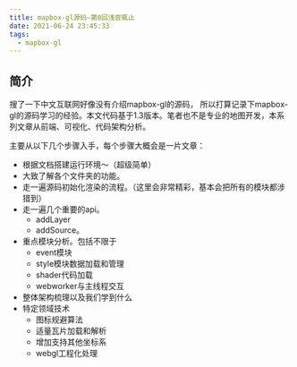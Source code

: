 ```yaml
---
title: mapbox-gl源码—第0回浅尝辄止
date: 2021-06-24 23:45:33
tags:
  - mapbox-gl
---
```


## 简介

搜了一下中文互联网好像没有介绍mapbox-gl的源码， 所以打算记录下mapbox-gl的源码学习的经验。本文代码基于1.3版本。笔者也不是专业的地图开发，本系列文章从前端、可视化、代码架构分析。

主要从以下几个步骤入手，每个步骤大概会是一片文章：

- 根据文档搭建运行环境～（超级简单）
- 大致了解各个文件夹的功能。
- 走一遍源码初始化渲染的流程。（这里会非常精彩，基本会把所有的模块都涉猎到）
- 走一遍几个重要的api。
    - addLayer
    - addSource。
- 重点模块分析。包括不限于
    - event模块
    - style模块数据加载和管理
    - shader代码加载
    - webworker与主线程交互
- 整体架构梳理以及我们学到什么
- 特定领域技术
    - 图标规避算法
    - 适量瓦片加载和解析
    - 增加支持其他坐标系
    - webgl工程化处理
